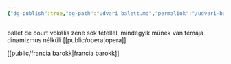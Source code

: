 ```yaml
---
{"dg-publish":true,"dg-path":"udvari balett.md","permalink":"/udvari-balett/"}
---
```


ballet de court
vokális zene sok tétellel, mindegyik műnek van témája
dinamizmus nélküli [[public/opera\|opera]]

[[public/francia barokk\|francia barokk]]